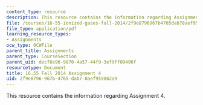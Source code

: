 ```yaml
---
content_type: resource
description: This resource contains the information regarding Assignment 4.
file: /courses/16-55-ionized-gases-fall-2014/2f9e8796967b4765dab78aef959862a9_MIT16_55F14_Assignment4.pdf
file_type: application/pdf
learning_resource_types:
- Assignments
ocw_type: OCWFile
parent_title: Assignments
parent_type: CourseSection
parent_uid: decf8e96-9870-4a57-44f9-3ef9ff09496f
resourcetype: Document
title: 16.55 Fall 2014 Assignment 4
uid: 2f9e8796-967b-4765-dab7-8aef959862a9
---
```

This resource contains the information regarding Assignment 4.

